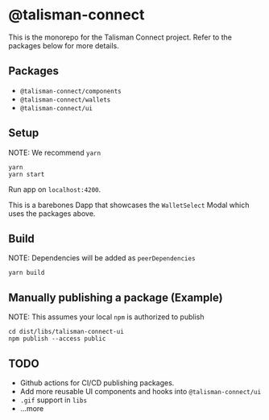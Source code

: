 # @talisman-connect

This is the monorepo for the Talisman Connect project. Refer to the packages below for more details.

## Packages

- `@talisman-connect/components`
- `@talisman-connect/wallets`
- `@talisman-connect/ui`

## Setup

NOTE: We recommend `yarn`

```
yarn
yarn start
```

Run app on `localhost:4200`.

This is a barebones Dapp that showcases the `WalletSelect` Modal which uses the packages above.

## Build

NOTE: Dependencies will be added as `peerDependencies`

```
yarn build
```

## Manually publishing a package (Example)

NOTE: This assumes your local `npm` is authorized to publish

```
cd dist/libs/talisman-connect-ui
npm publish --access public
```

## TODO

- Github actions for CI/CD publishing packages.
- Add more reusable UI components and hooks into `@talisman-connect/ui`
- `.gif` support in `libs`
- ...more
